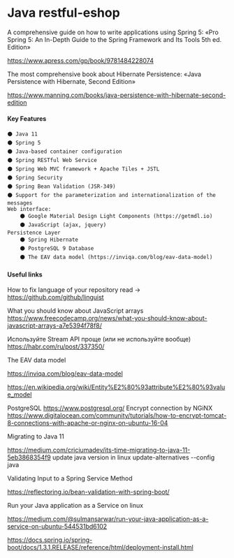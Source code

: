 # Java restful-eshop
A comprehensive guide on how to write applications using Spring 5:
«Pro Spring 5: An In-Depth Guide to the Spring Framework and Its Tools 5th ed. Edition»

https://www.apress.com/gp/book/9781484228074

The most comprehensive book about Hibernate Persistence:
«Java Persistence with Hibernate, Second Edition»

https://www.manning.com/books/java-persistence-with-hibernate-second-edition

#### Key Features
~~~~
⚫ Java 11
⚫ Spring 5
⚫ Java-based container configuration
⚫ Spring RESTful Web Service
⚫ Spring Web MVC framework + Apache Tiles + JSTL
⚫ Spring Security
⚫ Spring Bean Validation (JSR-349)
⚫ Support for the parameterization and internationalization of the messages
Web interface: 
    ⚫ Google Material Design Light Components (https://getmdl.io)
    ⚫ JavaScript (ajax, jquery)
Persistence Layer
    ⚫ Spring Hibernate
    ⚫ PostgreSQL 9 Database
    ⚫ The EAV data model (https://inviqa.com/blog/eav-data-model)
~~~~

#### Useful links
How to fix language of your repository read -> https://github.com/github/linguist

What you should know about JavaScript arrays
https://www.freecodecamp.org/news/what-you-should-know-about-javascript-arrays-a7e5394f78f8/

Используйте Stream API проще (или не используйте вообще)
https://habr.com/ru/post/337350/

The EAV data model

https://inviqa.com/blog/eav-data-model

https://en.wikipedia.org/wiki/Entity%E2%80%93attribute%E2%80%93value_model


PostgreSQL
https://www.postgresql.org/
Encrypt connection by NGiNX
https://www.digitalocean.com/community/tutorials/how-to-encrypt-tomcat-8-connections-with-apache-or-nginx-on-ubuntu-16-04

Migrating to Java 11

https://medium.com/criciumadev/its-time-migrating-to-java-11-5eb3868354f9
update java version in linux
update-alternatives --config java


Validating Input to a Spring Service Method 

https://reflectoring.io/bean-validation-with-spring-boot/

Run your Java application as a Service on linux

https://medium.com/@sulmansarwar/run-your-java-application-as-a-service-on-ubuntu-544531bd6102

https://docs.spring.io/spring-boot/docs/1.3.1.RELEASE/reference/html/deployment-install.html
